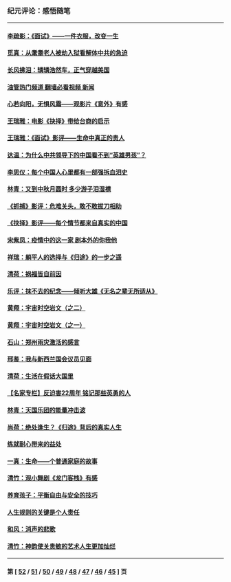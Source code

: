 ### 纪元评论：感悟随笔
---
#### [李疏影：《面试》——一件衣服，改变一生](../../pages/nsc1035/n13292494.md?10100330) 
#### [觅真：从耄耋老人被劫入狱看解体中共的急迫](../../pages/nsc1035/n13284545.md?10100330) 
#### [长风拂泪：辚辚浩然车，正气穿越美国](../../pages/nsc1035/n13284280.md?10100330) 
#### [油管热门频道 翻墙必看视频 新闻](ok?10100330)
#### [心若向阳，无惧风霜——观影片《意外》有感](../../pages/nsc1035/n13275318.md?10100330) 
#### [王瑞雅：电影《抉择》带给台商的启示](../../pages/nsc1035/n13274064.md?10100330) 
#### [王瑞雅：《面试》影评——生命中真正的贵人](../../pages/nsc1035/n13260528.md?10100330) 
#### [达温：为什么中共领导下的中国看不到“英雄男孩”？](../../pages/nsc1035/n13257099.md?10100330) 
#### [李思仪：每个中国人心里都有一部强拆血泪史](../../pages/nsc1035/n13249632.md?10100330) 
#### [林青：又到中秋月圆时 多少游子泪湿襟](../../pages/nsc1035/n13245916.md?10100330) 
#### [《抓捕》影评：危难关头，敢不敢拔刀相助](../../pages/nsc1035/n13244251.md?10100330) 
#### [《抉择》影评——每个情节都来自真实的中国](../../pages/nsc1035/n13242564.md?10100330) 
#### [宋紫凤：疫情中的这一家 剧本外的你我他](../../pages/nsc1035/n13242358.md?10100330) 
#### [祥瑞：躺平人的选择与《归途》的一步之遥](../../pages/nsc1035/n13213201.md?10100330) 
#### [清荷：祸福皆自前因](../../pages/nsc1035/n13213177.md?10100330) 
#### [乐评：抹不去的纪念——倾听大雄《无名之辈无所适从》](../../pages/nsc1035/n13163359.md?10100330) 
#### [黄翔：宇宙时空岩文（之二）](../../pages/nsc1035/n13141116.md?10100330) 
#### [黄翔：宇宙时空岩文（之一）](../../pages/nsc1035/n13140355.md?10100330) 
#### [石山：郑州雨灾激活的感言](../../pages/nsc1035/n13135372.md?10100330) 
#### [邢鉴：我与新西兰国会议员见面](../../pages/nsc1035/n13111626.md?10100330) 
#### [清荷：生活在假话大国里](../../pages/nsc1035/n13103916.md?10100330) 
#### [【名家专栏】反迫害22周年 铭记那些英勇的人](../../pages/nsc1035/n13102771.md?10100330) 
#### [林青：天国乐团的能量冲击波](../../pages/nsc1035/n13099634.md?10100330) 
#### [尚荷：绝处逢生？《归途》背后的真实人生](../../pages/nsc1035/n13099470.md?10100330) 
#### [练就耐心带来的益处](../../pages/nsc1035/n13081876.md?10100330) 
#### [一真：生命——个普通家庭的故事](../../pages/nsc1035/n13075782.md?10100330) 
#### [清竹：观小舞剧《龙门客栈》有感](../../pages/nsc1035/n13069850.md?10100330) 
#### [养育孩子：平衡自由与安全的技巧](../../pages/nsc1035/n13054510.md?10100330) 
#### [人生规则的关键是个人责任](../../pages/nsc1035/n13053252.md?10100330) 
#### [和风：消声的悲歌](../../pages/nsc1035/n13051994.md?10100330) 
#### [清竹：神韵使关贵敏的艺术人生更加灿烂](../../pages/nsc1035/n13038731.md?10100330) 

---
#### 第 [ [52](./52.md?10100330) / [51](./51.md?10100330) / [50](./50.md?10100330) / [49](./49.md?10100330) / [48](./48.md?10100330) / [47](./47.md?10100330) / [46](./46.md?10100330) / [45](./45.md?10100330) ] 页
